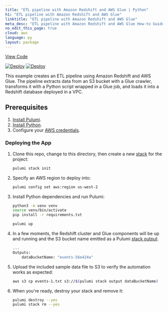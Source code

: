 ```yaml
---
title: "ETL pipeline with Amazon Redshift and AWS Glue | Python"
h1: "ETL pipeline with Amazon Redshift and AWS Glue"
linktitle: "ETL pipeline with Amazon Redshift and AWS Glue"
meta_desc: "ETL pipeline with Amazon Redshift and AWS Glue How-to Guide using Python"
no_edit_this_page: true
cloud: aws
language: py
layout: package
---
```


<!-- WARNING: this page was generated by a tool. Do not edit it by hand. -->
<!-- To change it, please see https://github.com/pulumi/docs/tree/master/tools/mktutorial. -->

<p class="mb-4 flex">
    <a class="flex flex-wrap items-center rounded-md font-display text-lg text-white bg-blue-600 border-2 border-blue-600 px-2 mr-2 whitespace-no-wrap hover:text-white" style="height: 45px;" href="https://github.com/pulumi/examples/tree/master/aws-py-redshift-glue-etl" target="_blank">
        <span><i class="fab fa-github pr-2"></i> View Code</span>
    </a>
</p>


[![Deploy](../.buttons/deploy-with-pulumi-dark.svg)](https://app.pulumi.com/new?template=https://github.com/pulumi/examples/blob/master/aws-py-redshift-glue-etl/README.md#gh-light-mode-only)
[![Deploy](../.buttons/deploy-with-pulumi-light.svg)](https://app.pulumi.com/new?template=https://github.com/pulumi/examples/blob/master/aws-py-redshift-glue-etl/README.md#gh-dark-mode-only)

This example creates an ETL pipeline using Amazon Redshift and AWS Glue. The pipeline extracts data from an S3 bucket with a Glue crawler, transforms it with a Python script wrapped in a Glue job, and loads it into a Redshift database deployed in a VPC.

## Prerequisites

1. [Install Pulumi](https://www.pulumi.com/docs/get-started/install/).
1. [Install Python](https://www.pulumi.com/docs/intro/languages/python/).
1. Configure your [AWS credentials](https://www.pulumi.com/docs/intro/cloud-providers/aws/setup/).

### Deploying the App

1. Clone this repo, change to this directory, then create a new [stack](https://www.pulumi.com/docs/intro/concepts/stack/) for the project:

    ```bash
    pulumi stack init
    ```

1. Specify an AWS region to deploy into:

    ```bash
    pulumi config set aws:region us-west-2
    ```

1. Install Python dependencies and run Pulumi:

    ```bash
    python3 -m venv venv
    source venv/bin/activate
    pip install -r requirements.txt

    pulumi up
    ```

1. In a few moments, the Redshift cluster and Glue components will be up and running and the S3 bucket name emitted as a Pulumi [stack output](https://www.pulumi.com/docs/intro/concepts/stack/#outputs).

    ```bash
    ...
    Outputs:
        dataBucketName: "events-56e424a"
    ```

1. Upload the included sample data file to S3 to verify the automation works as expected:

    ```bash
    aws s3 cp events-1.txt s3://$(pulumi stack output dataBucketName)
    ```

1. When you're ready, destroy your stack and remove it:

    ```bash
    pulumi destroy --yes
    pulumi stack rm --yes
    ```

